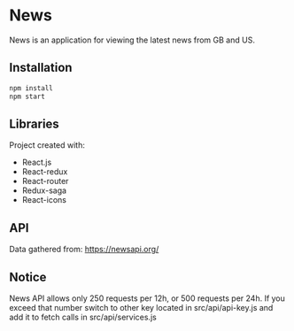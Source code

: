 # News

News is an application for viewing the latest news from GB and US.

## Installation

```bash
npm install
npm start
```

## Libraries

Project created with:

- React.js
- React-redux
- React-router
- Redux-saga
- React-icons

## API

Data gathered from:
https://newsapi.org/

## Notice

News API allows only 250 requests per 12h, or 500 requests per 24h.
If you exceed that number switch to other key located in src/api/api-key.js and add it to fetch calls in src/api/services.js
